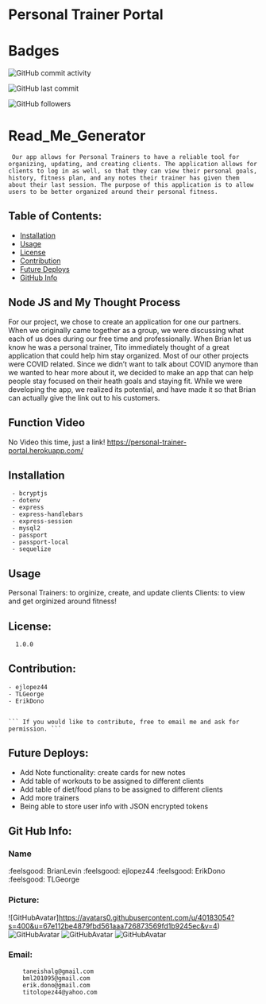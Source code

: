 # Personal Trainer Portal

# Badges

![GitHub commit activity](https://img.shields.io/github/commit-activity/m/BrianLevin/Personal-gitTrainer-Portal)

![GitHub last commit](https://img.shields.io/github/last-commit/BrianLevin/Personal-Trainer-Portal)

![GitHub followers](https://img.shields.io/github/followers/BrianLevin?style=social)


# Read_Me_Generator 

     Our app allows for Personal Trainers to have a reliable tool for organizing, updating, and creating clients. The application allows for clients to log in as well, so that they can view their personal goals, history, fitness plan, and any notes their trainer has given them about their last session. The purpose of this application is to allow users to be better organized around their personal fitness. 

## Table of Contents:

* [Installation](#Installation)
* [Usage](#Usage)
* [License](#License)
* [Contribution](#Contribution)
* [Future Deploys](#Future-Deploys)
* [GitHub Info](#GitHub-Info)



## Node JS and My Thought Process 

For our project, we chose to create an application for one our partners. When we originally came together as a group, we were discussing what each of us does during our free time and professionally. When Brian let us know he was a personal trainer, Tito immediately thought of a great application that could help him stay organized. Most of our other projects were COVID related. Since we didn’t want to talk about COVID anymore than we wanted to hear more about it, we decided to make an app that can help people stay focused on their heath goals and staying fit. While we were developing the app, we realized its potential, and have made it so that Brian can actually give the link out to his customers. 

## Function Video 

No Video this time, just a link! https://personal-trainer-portal.herokuapp.com/

## Installation

     - bcryptjs 
     - dotenv
     - express
     - express-handlebars
     - express-session
     - mysql2
     - passport
     - passport-local
     - sequelize 

## Usage
   
   Personal Trainers: to orginize, create, and update clients
   Clients: to view and get orginized around fitness! 

## License:

      1.0.0 

## Contribution:

    - ejlopez44
    - TLGeorge
    - ErikDono

    
    ``` If you would like to contribute, free to email me and ask for permission. ```


## Future Deploys:

- Add Note functionality: create cards for new notes
- Add table of workouts to be assigned to different clients
- Add table of diet/food plans to be assigned to different clients
- Add more trainers
- Being able to store user info with JSON encrypted tokens

   


## Git Hub Info:
### Name
    
  :feelsgood: BrianLevin
  :feelsgood: ejlopez44 
  :feelsgood: ErikDono
  :feelsgood: TLGeorge


### Picture:

![GitHubAvatar]https://avatars0.githubusercontent.com/u/40183054?s=400&u=67e112be4879fbd561aaa726873569fd1b9245ec&v=4)
![GitHubAvatar](https://avatars2.githubusercontent.com/u/60828138?s=400&u=c23902874c6b76dc93f6f200106b70bd0da7cd1f&v=4)
![GitHubAvatar](https://avatars3.githubusercontent.com/u/59715938?s=400&u=9c054f2c424cc9a24e4c8f2c76ea1e7d4c05ed90&v=4)
![GitHubAvatar](https://avatars2.githubusercontent.com/u/61159557?v=4) 

### Email:

        taneishalg@gmail.com
        bml201095@gmail.com
        erik.dono@gmail.com 
        titolopez44@yahoo.com

        
